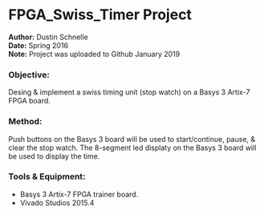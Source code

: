 # FPGA_Swiss_Timer Project

<b>Author:</b> Dustin Schnelle  
<b>Date:</b> Spring 2016  
<b>Note:</b> Project was uploaded to Github January 2019

### Objective:

Desing &amp; implement a swiss timing unit (stop watch) on a Basys 3 Artix-7 FPGA board.

### Method:

Push buttons on the Basys 3 board will be used to start/continue, pause, &amp; clear the stop watch. The 8-segment led displaty on the Basys 3 board will be used to display the time.

### Tools &amp; Equipment:

* Basys 3 Artix-7 FPGA trainer board.
* Vivado Studios 2015.4
